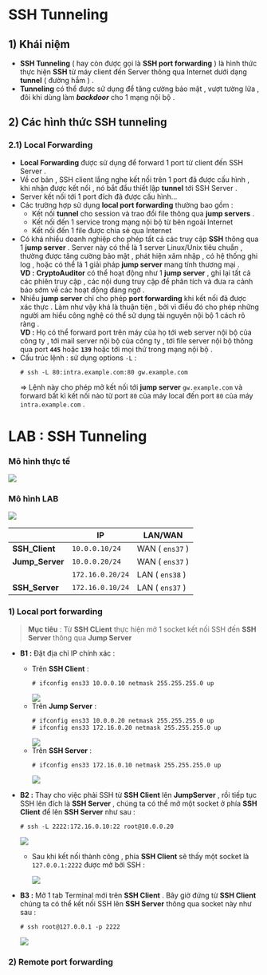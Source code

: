 # SSH Tunneling
## **1) Khái niệm**
- **SSH Tunneling** ( hay còn được gọi là **SSH port forwarding** ) là hình thức thực hiện **SSH** từ máy client đến Server thông qua Internet dưới dạng **tunnel** ( đường hầm ) .
- **Tunneling** có thể được sử dụng để tăng cường bảo mật , vượt tường lửa , đôi khi dùng làm ***backdoor*** cho 1 mạng nội bộ .
## **2) Các hình thức SSH tunneling**
### **2.1) Local Forwarding**
- **Local Forwarding** được sử dụng để forward 1 port từ client đến SSH Server .
- Về cơ bản , SSH client lắng nghe kết nối trên 1 port đã được cấu hình , khi nhận được kết nối , nó bắt đầu thiết lập **tunnel** tới SSH Server .
- Server kết nối tới 1 port đích đã được cấu hình...
- Các trường hợp sử dụng **local port forwarding** thường bao gồm :
    - Kết nối **tunnel** cho session và trao đổi file thông qua **jump servers** .
    - Kết nối đến 1 service trong mạng nội bộ từ bên ngoài Internet
    - Kết nối đến 1 file được chia sẻ qua Internet
- Có khá nhiều doanh nghiệp cho phép tất cả các truy cập **SSH** thông qua 1 **jump server** . Server này có thể là 1 server Linux/Unix tiêu chuẩn , thường được tăng cường bảo mật , phát hiện xâm nhập , có hệ thống ghi log , hoặc có thể là 1 giải pháp **jump server** mang tính thương mại . <br>**VD :** **CryptoAuditor** có thể hoạt động như 1 **jump server** , ghi lại tất cả các phiên truy cập , các nội dung truy cập để phân tích và đưa ra cảnh báo sớm về các hoạt động đáng ngờ .
- Nhiều **jump server** chỉ cho phép **port forwarding** khi kết nối đã được xác thực . Làm như vậy khá là thuận tiện , bởi vì điều đó cho phép những người am hiểu công nghệ có thể sử dụng tài nguyên nội bộ 1 cách rõ ràng .<br>**VD :** Họ có thể forward port trên máy của họ tới web server nội bộ của công ty , tới mail server nội bộ của công ty , tới file server nội bộ thông qua port **`445`** hoặc **`139`** hoặc tới mọi thứ trong mạng nội bộ .
- Cấu trúc lệnh : sử dụng options `-L` :
    ```
    # ssh -L 80:intra.example.com:80 gw.example.com
    ```
    => Lệnh này cho phép mở kết nối tới **jump server** `gw.example.com` và forward bất kì kết nối nào từ port `80` của máy local đến port `80` của máy `intra.example.com` .


# LAB : SSH Tunneling
### **Mô hình thực tế**
<img src=https://i.imgur.com/r3UbzpS.png>

### **Mô hình LAB**
<img src=https://i.imgur.com/BtJjnGl.png>

| | IP | LAN/WAN |
|-|----|---------|
| **SSH_Client** | `10.0.0.10/24` | WAN ( `ens37` ) |
| **Jump_Server** | `10.0.0.20/24` | WAN ( `ens37` ) |
|             | `172.16.0.20/24` | LAN ( `ens38` ) |
| **SSH_Server** | `172.16.0.10/24` | LAN ( `ens37` ) |
### **1) Local port forwarding**
> **Mục tiêu** : Từ **SSH CLient** thực hiện mở 1 socket kết nối SSH đến **SSH Server** thông qua **Jump Server** 
- **B1 :** Đặt địa chỉ IP chính xác :
    - Trên **SSH Client** :
        ```
        # ifconfig ens33 10.0.0.10 netmask 255.255.255.0 up
        ```
        <img src=https://i.imgur.com/m8XHLzM.png>
    - Trên **Jump Server** :
        ```
        # ifconfig ens33 10.0.0.20 netmask 255.255.255.0 up
        # ifconfig ens33 172.16.0.20 netmask 255.255.255.0 up
        ```
        <img src=https://i.imgur.com/rMqOkiJ.png>
    - Trên **SSH Server** :
        ```
        # ifconfig ens33 172.16.0.10 netmask 255.255.255.0 up
        ```
        <img src=https://i.imgur.com/9dEYNy3.png>

- **B2 :** Thay cho việc phải SSH từ **SSH Client** lên **JumpServer** , rồi tiếp tục SSH lên đích là **SSH Server** , chúng ta có thể mở một socket ở phía **SSH Client** để lên **SSH Server** như sau :
    ```
    # ssh -L 2222:172.16.0.10:22 root@10.0.0.20
    ```
    <img src=https://i.imgur.com/C4SA5A0.png>

    - Sau khi kết nối thành công , phía **SSH Client** sẽ thấy một socket là `127.0.0.1:2222` được mở bởi SSH :

        <img src=https://i.imgur.com/kW3uiSA.png>

- **B3 :** Mở 1 tab Terminal mới trên **SSH Client** . Bây giờ đứng từ **SSH Client** chúng ta có thể kết nối SSH lên **SSH Server** thông qua socket này như sau :
    ```
    # ssh root@127.0.0.1 -p 2222
    ```
    <img src=https://i.imgur.com/QvovCtz.png>

### **2) Remote port forwarding**